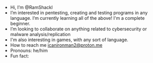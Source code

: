 - Hi, I’m @RamShackl
- I’m interested in pentesting, creating and testing programs in any language.
  I’m currently learning all of the above! I'm a complete beginner.
- I’m looking to collaborate on anything related to cybersecurity or malware analysis/replication
- I'm also interesting in games, with any sort of language.
- How to reach me icanironman2@proton.me  
- Pronouns: he/him
- Fun fact: 

<!---
RamShackl/RamShackl is a ✨ special ✨ repository because its `README.md` (this file) appears on your GitHub profile.
You can click the Preview link to take a look at your changes.
--->
